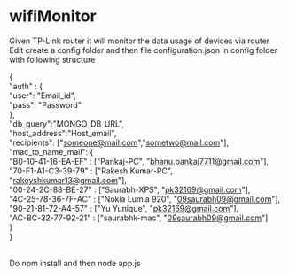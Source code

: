 # wifiMonitor
Given TP-Link router it will monitor the data usage of devices via router </br>
Edit create a config folder and then file configuration.json in config folder with following structure </br>

{</br>
	"auth" : {</br>
        "user": "Email_id",</br>
        "pass": "Password"</br>
    },</br>
    "db_query":"MONGO_DB_URL",</br>
    "host_address":"Host_email",    </br>
    "recipients": ["someone@mail.com","sometwo@mail.com"],</br>
    "mac_to_name_mail": {</br>
    	"B0-10-41-16-EA-EF" : ["Pankaj-PC", "bhanu.pankaj7711@gmail.com"],</br>
    	"70-F1-A1-C3-39-79" : ["Rakesh Kumar-PC", "rakeyshkumar13@gmail.com"],</br>
    	"00-24-2C-88-BE-27" : ["Saurabh-XPS", "pk32169@gmail.com"],</br>
    	"4C-25-78-36-7F-AC" : ["Nokia Lumia 920", "09saurabh09@gmail.com"],</br>
    	"90-21-81-72-A4-57" : ["Yu Yunique", "pk32169@gmail.com"],</br>
    	"AC-BC-32-77-92-21" : ["saurabhk-mac", "09saurabh09@gmail.com"]</br>
    }</br>
}</br>
</br>

Do npm install and then node app.js
